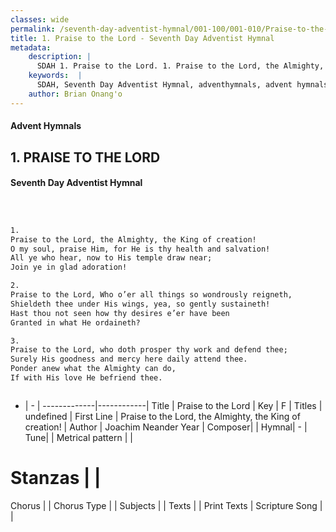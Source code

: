 ```yaml
---
classes: wide
permalink: /seventh-day-adventist-hymnal/001-100/001-010/Praise-to-the-Lord/
title: 1. Praise to the Lord - Seventh Day Adventist Hymnal
metadata:
    description: |
      SDAH 1. Praise to the Lord. 1. Praise to the Lord, the Almighty, the King of creation! O my soul, praise Him, for He is thy health and salvation! All ye who hear, now to His temple draw near; Join ye in glad adoration!
    keywords:  |
      SDAH, Seventh Day Adventist Hymnal, adventhymnals, advent hymnals, Praise to the Lord, Praise to the Lord, the Almighty, the King of creation! 
    author: Brian Onang'o
---
```


#### Advent Hymnals
## 1. PRAISE TO THE LORD
#### Seventh Day Adventist Hymnal

```txt



1.
Praise to the Lord, the Almighty, the King of creation!
O my soul, praise Him, for He is thy health and salvation!
All ye who hear, now to His temple draw near;
Join ye in glad adoration!

2.
Praise to the Lord, Who o’er all things so wondrously reigneth,
Shieldeth thee under His wings, yea, so gently sustaineth!
Hast thou not seen how thy desires e’er have been
Granted in what He ordaineth?

3.
Praise to the Lord, who doth prosper thy work and defend thee;
Surely His goodness and mercy here daily attend thee.
Ponder anew what the Almighty can do,
If with His love He befriend thee.



```

- |   -  |
-------------|------------|
Title | Praise to the Lord |
Key | F |
Titles | undefined |
First Line | Praise to the Lord, the Almighty, the King of creation! |
Author | Joachim Neander
Year | 
Composer|  |
Hymnal|  - |
Tune|  |
Metrical pattern | |
# Stanzas |  |
Chorus |  |
Chorus Type |  |
Subjects |  |
Texts |  |
Print Texts | 
Scripture Song |  |
  
